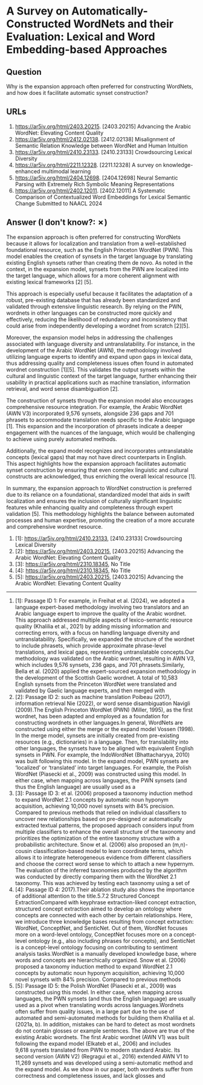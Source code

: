 # A Survey on Automatically-Constructed WordNets and their Evaluation: Lexical and Word Embedding-based Approaches

## Question

Why is the expansion approach often preferred for constructing WordNets, and how does it facilitate automatic synset construction?

## URLs

1. https://ar5iv.org/html/2403.20215. [2403.20215] Advancing the Arabic WordNet: Elevating Content Quality
2. https://ar5iv.org/html/2412.02138. [2412.02138] Misalignment of Semantic Relation Knowledge between WordNet and Human Intuition
3. https://ar5iv.org/html/2410.23133. [2410.23133] Crowdsourcing Lexical Diversity
4. https://ar5iv.org/html/2211.12328. [2211.12328] A survey on knowledge-enhanced multimodal learning
5. https://ar5iv.org/html/2404.12698. [2404.12698] Neural Semantic Parsing with Extremely Rich Symbolic Meaning Representations
6. https://ar5iv.org/html/2402.12011. [2402.12011] A Systematic Comparison of Contextualized Word Embeddings for Lexical Semantic Change Submitted to NAACL 2024

## Answer (I don't know?: ✗)

The expansion approach is often preferred for constructing WordNets because it allows for localization and translation from a well-established foundational resource, such as the English Princeton WordNet (PWN). This model enables the creation of synsets in the target language by translating existing English synsets rather than creating them de novo. As noted in the context, in the expansion model, synsets from the PWN are localized into the target language, which allows for a more coherent alignment with existing lexical frameworks [2] [5]. 

This approach is especially useful because it facilitates the adaptation of a robust, pre-existing database that has already been standardized and validated through extensive linguistic research. By relying on the PWN, wordnets in other languages can be constructed more quickly and effectively, reducing the likelihood of redundancy and inconsistency that could arise from independently developing a wordnet from scratch [2][5]. 

Moreover, the expansion model helps in addressing the challenges associated with language diversity and untranslatability. For instance, in the development of the Arabic WordNet (AWN), the methodology involved utilizing language experts to identify and expand upon gaps in lexical data, thus addressing quality and completeness issues often found in automated wordnet construction [1][5]. This validates the output synsets within the cultural and linguistic context of the target language, further enhancing their usability in practical applications such as machine translation, information retrieval, and word sense disambiguation [2].

The construction of synsets through the expansion model also encourages comprehensive resource integration. For example, the Arabic WordNet (AWN V3) incorporated 9,576 synsets, alongside 236 gaps and 701 phrasets to accommodate translation needs specific to the Arabic language [1]. This expansion and the incorporation of phrasets indicate a deeper engagement with the nuances of the language, which would be challenging to achieve using purely automated methods.

Additionally, the expand model recognizes and incorporates untranslatable concepts (lexical gaps) that may not have direct counterparts in English. This aspect highlights how the expansion approach facilitates automatic synset construction by ensuring that even complex linguistic and cultural constructs are acknowledged, thus enriching the overall lexical resource [1]. 

In summary, the expansion approach to WordNet construction is preferred due to its reliance on a foundational, standardized model that aids in swift localization and ensures the inclusion of culturally significant linguistic features while enhancing quality and completeness through expert validation [5]. This methodology highlights the balance between automated processes and human expertise, promoting the creation of a more accurate and comprehensive wordnet resource.

1. [1]:  https://ar5iv.org/html/2410.23133, [2410.23133] Crowdsourcing Lexical Diversity
2. [2]:  https://ar5iv.org/html/2403.20215, [2403.20215] Advancing the Arabic WordNet: Elevating Content Quality
3. [3]:  https://ar5iv.org/html/2310.18345, No Title
4. [4]:  https://ar5iv.org/html/2310.18345, No Title
5. [5]:  https://ar5iv.org/html/2403.20215, [2403.20215] Advancing the Arabic WordNet: Elevating Content Quality
---
1. [1]:  Passage ID 1: For example, in Freihat et al. (2024), we adopted a language expert-based methodology involving two translators and an Arabic language expert to improve the quality of the Arabic wordnet. This approach addressed multiple aspects of lexico-semantic resource quality (Khalilia et al., 2021) by adding missing information and correcting errors, with a focus on handling language diversity and untranslatability. Specifically, we expanded the structure of the wordnet to include phrasets, which provide approximate phrase-level translations, and lexical gaps, representing untranslatable concepts.Our methodology was validated on the Arabic wordnet, resulting in AWN V3, which includes 9,576 synsets, 236 gaps, and 701 phrasets.Similarly, Bella et al. (2020) applied the expert-sourced expansion methodology in the development of the Scottish Gaelic wordnet. A total of 10,583 English synsets from the Princeton WordNet were translated and validated by Gaelic language experts, and then merged with
2. [2]:  Passage ID 2: such as machine translation Poibeau (2017), information retrieval Nie (2022), or word sense disambiguation Navigli (2009).The English Princeton WordNet (PWN) (Miller, 1995), as the first wordnet, has been adapted and employed as a foundation for constructing wordnets in other languages.In general, WordNets are constructed using either the merge or the expand model Vossen (1998). In the merge model, synsets are initially created from pre-existing resources (e.g., dictionaries) in a language. Then, for translability into other languages, the synsets have to be aligned with equivalent English synsets in PWN. For example, the IndoWordNet (Bhattacharyya, 2010) was built following this model. In the expand model, PWN synsets are ‘localized’ or ‘translated’ into target languages. For example, the Polish WordNet (Piasecki et al., 2009) was constructed using this model. In either case, when mapping across languages, the PWN synsets (and thus the English language) are usually used as a
3. [3]:  Passage ID 3: et al. (2006) proposed a taxonomy induction method to expand WordNet 2.1 concepts by automatic noun hyponym acquisition, achieving 10,000 novel synsets with 84% precision. Compared to previous methods that relied on individual classifiers to uncover new relationships based on pre-designed or automatically extracted textual patterns, the proposed approach considers input from multiple classifiers to enhance the overall structure of the taxonomy and prioritizes the optimization of the entire taxonomy structure with a probabilistic architecture. Snow et al. (2006) also proposed an (m,n)-cousin classification-based model to learn coordinate terms, which allows it to integrate heterogeneous evidence from different classifiers and choose the correct word sense to which to attach a new hypernym. The evaluation of the inferred taxonomies produced by the algorithm was conducted by directly comparing them with the WordNet 2.1 taxonomy. This was achieved by testing each taxonomy using a set of
4. [4]:  Passage ID 4: 2017).Their ablation study also shows the importance of additional attention to the title.5.7.2 Structured Concept ExtractionCompared with keyphrase extraction-liked concept extraction, structured concept extraction aimed to develop an ontology where concepts are connected with each other by certain relationships. Here, we introduce three knowledge bases resulting from concept extraction: WordNet, ConceptNet, and SenticNet. Out of them, WordNet focuses more on a word-level ontology, ConceptNet focuses more on a concept-level ontology (e.g., also including phrases for concepts), and SenticNet is a concept-level ontology focusing on contributing to sentiment analysis tasks.WordNet is a manually developed knowledge base, where words and concepts are hierarchically organized. Snow et al. (2006) proposed a taxonomy induction method to expand WordNet 2.1 concepts by automatic noun hyponym acquisition, achieving 10,000 novel synsets with 84% precision. Compared to previous methods
5. [5]:  Passage ID 5: the Polish WordNet (Piasecki et al., 2009) was constructed using this model. In either case, when mapping across languages, the PWN synsets (and thus the English language) are usually used as a pivot when translating words across languages.Wordnets often suffer from quality issues, in a large part due to the use of automated and semi-automated methods for building them Khalilia et al. (2021a, b). In addition, mistakes can be hard to detect as most wordnets do not contain glosses or example sentences. The above are true of the existing Arabic wordnets. The first Arabic wordnet (AWN V1) was built following the expand model (Elkateb et al., 2006) and includes 9,618 synsets translated from PWN to modern standard Arabic. Its second version (AWN V2) (Regragui et al., 2016) extended AWN V1 to 11,269 synsets and was developed using a semi-automatic method and the expand model. As we show in our paper, both wordnets suffer from correctness and completeness issues, and lack glosses and